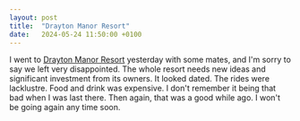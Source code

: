```yaml
---
layout: post
title:  "Drayton Manor Resort"
date:   2024-05-24 11:50:00 +0100
---
```


I went to [Drayton Manor Resort](https://www.draytonmanor.co.uk/) yesterday with some mates, and I'm sorry to say we left very disappointed. The whole resort needs new ideas and significant investment from its owners. It looked dated. The rides were lacklustre. Food and drink was expensive. I don't remember it being that bad when I was last there. Then again, that was a good while ago. I won't be going again any time soon.
